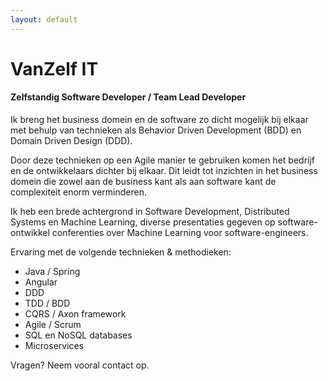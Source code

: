 ```yaml
---
layout: default
---
```


# VanZelf IT

#### Zelfstandig Software Developer / Team Lead Developer

Ik breng het business domein en de software zo dicht mogelijk bij elkaar met behulp van technieken als Behavior Driven Development (BDD) en Domain Driven Design (DDD).
               
Door deze technieken op een Agile manier te gebruiken komen het bedrijf en de ontwikkelaars dichter bij elkaar. Dit leidt tot inzichten in het business domein die zowel aan de business kant als aan software kant de complexiteit enorm verminderen.

Ik heb een brede achtergrond in Software Development, Distributed Systems en Machine Learning, diverse presentaties gegeven op software-ontwikkel conferenties over Machine Learning voor software-engineers.

Ervaring met de volgende technieken & methodieken:

* Java / Spring
* Angular
* DDD
* TDD / BDD
* CQRS / Axon framework
* Agile / Scrum
* SQL en NoSQL databases
* Microservices


Vragen? Neem vooral contact op.
